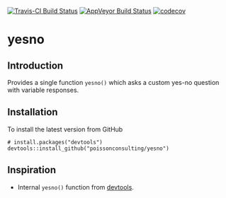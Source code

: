 
<!-- README.md is generated from README.Rmd. Please edit that file -->
[![Travis-CI Build Status](https://travis-ci.org/poissonconsulting/yesno.svg?branch=master)](https://travis-ci.org/poissonconsulting/yesno) [![AppVeyor Build Status](https://ci.appveyor.com/api/projects/status/github/poissonconsulting/yesno?branch=master&svg=true)](https://ci.appveyor.com/project/poissonconsulting/yesno) [![codecov](https://codecov.io/gh/poissonconsulting/yesno/branch/master/graph/badge.svg)](https://codecov.io/gh/poissonconsulting/yesno)

yesno
=====

Introduction
------------

Provides a single function `yesno()` which asks a custom yes-no question with variable responses.

Installation
------------

To install the latest version from GitHub

    # install.packages("devtools")
    devtools::install_github("poissonconsulting/yesno")

Inspiration
-----------

-   Internal `yesno()` function from [devtools](https://github.com/hadley/devtools).
